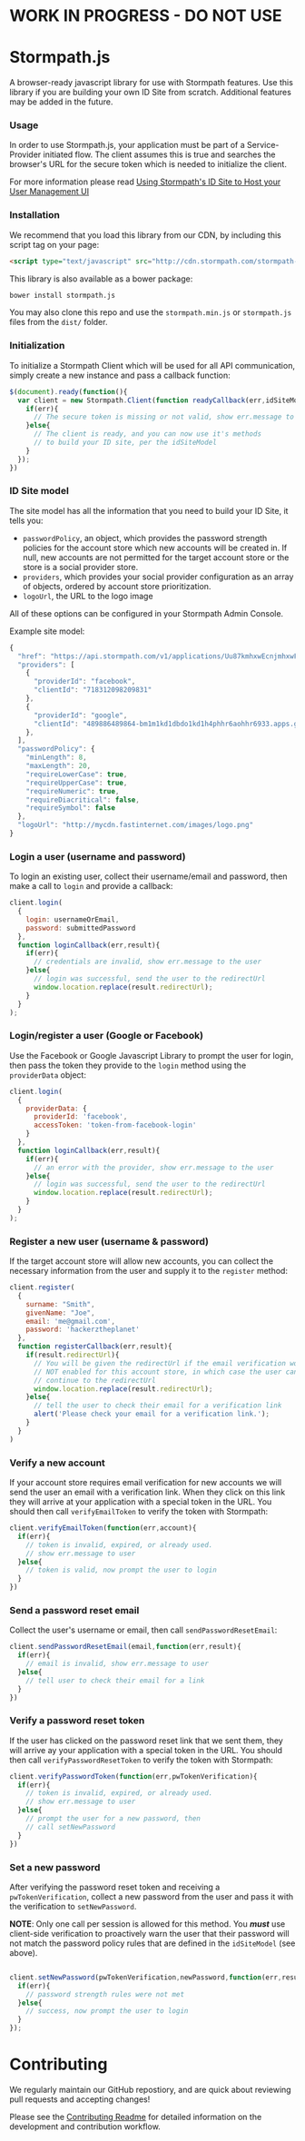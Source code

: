 # WORK IN PROGRESS - DO NOT USE

# Stormpath.js

A browser-ready javascript library for use with Stormpath features.  Use this library if you are building your own ID Site from scratch.
Additional features may be added in the future.


### Usage

In order to use Stormpath.js, your application must be part of a Service-Provider initiated flow.
The client assumes this is true and searches the browser's URL for the secure token
which is needed to initialize the client.

For more information please read [Using Stormpath's ID Site to Host your User Management UI](http://docs.stormpath.com/guides/using-id-site)

### Installation

We recommend that you load this library from our CDN, by including this script tag on your page:

````html
<script type="text/javascript" src="http://cdn.stormpath.com/stormpath-js/0.1.0/stormpath.min.js"></script>
````

This library is also available as a bower package:

````bash
bower install stormpath.js
````

You may also clone this repo and use the `stormpath.min.js` or `stormpath.js` files from the `dist/` folder.

### Initialization

To initialize a Stormpath Client which will be used for all API communication, simply create a new instance and pass a callback function:

````javascript
$(document).ready(function(){
  var client = new Stormpath.Client(function readyCallback(err,idSiteModel){
    if(err){
      // The secure token is missing or not valid, show err.message to the user
    }else{
      // The client is ready, and you can now use it's methods
      // to build your ID site, per the idSiteModel
    }
  });
})
````

### ID Site model

The site model has all the information that you need to build your ID Site, it tells you:

* `passwordPolicy`, an object, which provides the password strength policies for the account store which new accounts will be created in.
If null, new accounts are not permitted for the target account store or the store is a social provider store.
* `providers`, which provides your social provider configuration as an array of objects, ordered by account store prioritization.
* `logoUrl`, the URL to the logo image

All of these options can be configured in your Stormpath Admin Console.

Example site model:

````javascript
{
  "href": "https://api.stormpath.com/v1/applications/Uu87kmhxwEcnjmhxwFuzwF/idSiteModel",
  "providers": [
    {
      "providerId": "facebook",
      "clientId": "718312098209831"
    },
    {
      "providerId": "google",
      "clientId": "489886489864-bm1m1kd1dbdo1kd1h4phhr6aohhr6933.apps.googleusercontent.com"
    },
  ],
  "passwordPolicy": {
    "minLength": 8,
    "maxLength": 20,
    "requireLowerCase": true,
    "requireUpperCase": true,
    "requireNumeric": true,
    "requireDiacritical": false,
    "requireSymbol": false
  },
  "logoUrl": "http://mycdn.fastinternet.com/images/logo.png"
}
````

### Login a user (username and password)

To login an existing user, collect their username/email and password, then make a call to `login`
and provide a callback:

````javascript
client.login(
  {
    login: usernameOrEmail,
    password: submittedPassword
  },
  function loginCallback(err,result){
    if(err){
      // credentials are invalid, show err.message to the user
    }else{
      // login was successful, send the user to the redirectUrl
      window.location.replace(result.redirectUrl);
    }
  }
);
````

### Login/register a user (Google or Facebook)

Use the Facebook or Google Javascript Library to prompt the user for login, then pass
the token they provide to the `login` method using the `providerData` object:

````javascript
client.login(
  {
    providerData: {
      providerId: 'facebook',
      accessToken: 'token-from-facebook-login'
    }
  },
  function loginCallback(err,result){
    if(err){
      // an error with the provider, show err.message to the user
    }else{
      // login was successful, send the user to the redirectUrl
      window.location.replace(result.redirectUrl);
    }
  }
);
````

### Register a new user (username & password)

If the target account store will allow new accounts, you can collect the necessary information
from the user and supply it to the `register` method:

````javascript
client.register(
  {
    surname: "Smith",
    givenName: "Joe",
    email: 'me@gmail.com',
    password: 'hackerztheplanet'
  },
  function registerCallback(err,result){
    if(result.redirectUrl){
      // You will be given the redirectUrl if the email verification workflow is
      // NOT enabled for this account store, in which case the user can now
      // continue to the redirectUrl
      window.location.replace(result.redirectUrl);
    }else{
      // tell the user to check their email for a verification link
      alert('Please check your email for a verification link.');
    }
  }
)
````

### Verify a new account

If your account store requires email verification for new accounts we will
send the user an email with a verification link.  When they click on this link they will
arrive at your application with a special token in the URL.  You should then call
`verifyEmailToken` to verify the token with Stormpath:

````javascript
client.verifyEmailToken(function(err,account){
  if(err){
    // token is invalid, expired, or already used.
    // show err.message to user
  }else{
    // token is valid, now prompt the user to login
  }
})
````

### Send a password reset email

Collect the user's username or email, then call `sendPasswordResetEmail`:

````javascript
client.sendPasswordResetEmail(email,function(err,result){
  if(err){
    // email is invalid, show err.message to user
  }else{
    // tell user to check their email for a link
  }
})
````

### Verify a password reset token

If the user has clicked on the password reset link that we sent them, they will
arrive ay your application with a special token in the URL.
You should then call `verifyPasswordResetToken` to verify the token with Stormpath:

````javascript
client.verifyPasswordToken(function(err,pwTokenVerification){
  if(err){
    // token is invalid, expired, or already used.
    // show err.message to user
  }else{
    // prompt the user for a new password, then
    // call setNewPassword
  }
})
````

### Set a new password

After verifying the password reset token and receiving a `pwTokenVerification`,
collect a new password from the user and pass it with the verification
to `setNewPassword`.

**NOTE**: Only one call per session is allowed for this method.  You ***must***
use client-side verification to proactively warn the user that their password will not match
the password policy rules that are defined in the `idSiteModel` (see above).


````javascript

client.setNewPassword(pwTokenVerification,newPassword,function(err,result){
  if(err){
    // password strength rules were not met
  }else{
    // success, now prompt the user to login
  }
});
````

# Contributing

We regularly maintain our GitHub repostiory, and are quick about reviewing pull requests and accepting changes!

Please see the [Contributing Readme](CONTRIBUTING.md) for detailed information on the development and contribution workflow.